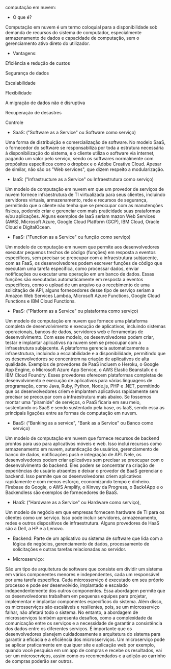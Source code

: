 computação em nuvem:

- O que é?

 Computação em nuvem é um termo coloquial para a disponibilidade sob demanda de recursos do sistema de computador, especialmente armazenamento de dados e capacidade de computação, sem o gerenciamento ativo direto do utilizador.   

- Vantagens:
 
Eficiência e redução de custos

Segurança de dados

Escalabilidade

Flexibilidade

A migração de dados não é disruptiva

Recuperação de desastres

Controle

 - SaaS: ("Software as a Service" ou Software como serviço)

 Uma forma de distribuição e comercialização de software. No modelo SaaS, o fornecedor do software se responsabiliza por toda a estrutura necessária à disponibilização do sistema, e o cliente utiliza o software via internet, pagando um valor pelo serviço, sendo os softwares normalmente com propósitos especificos como o dropbox e o Adobe Creative Cloud. Apesar de similar, não são os "Web services", que dizem respeito a modularização.

 - IaaS: ("Infrastructure as a Service" ou Infraestrutura como serviço)

 Um modelo de computação em nuvem em que um provedor de serviços de nuvem fornece infraestrutura de TI virtualizada para seus clientes, incluindo servidores virtuais, armazenamento, rede e recursos de segurança, permitindo que o cliente não tenha que se preocupar com as manutenções fisicas, podendo criar e gerenciar com mais praticidade suas prataformas e/ou aplicações.
 Alguns exemplos de IaaS seriam mazon Web Services (AWS), Microsoft Azure, Google Cloud Platform (GCP), IBM Cloud, Oracle Cloud e DigitalOcean.

 - FaaS: ("Function as a Service" ou função como serviço)

 Um modelo de computação em nuvem que permite aos desenvolvedores executar pequenos trechos de código (funções) em resposta a eventos específicos, sem precisar se preocupar com a infraestrutura subjacente, com as FaaS, os desenvolvedores podem escrever funções de código que executam uma tarefa específica, como processar dados, enviar notificações ou executar uma operação em um banco de dados. Essas funções são executadas automaticamente em resposta a eventos específicos, como o upload de um arquivo ou o recebimento de uma solicitação de API, alguns fornecedores desse tipo de serviço seriam a Amazon Web Services Lambda, Microsoft Azure Functions, Google Cloud Functions e IBM Cloud Functions.

 - PaaS: ("Platform as a Service" ou plataforma como serviço)

  Um modelo de computação em nuvem que fornece uma plataforma completa de desenvolvimento e execução de aplicativos, incluindo sistemas operacionais, bancos de dados, servidores web e ferramentas de desenvolvimento. Com esse modelo, os desenvolvedores podem criar, testar e implantar aplicativos na nuvem sem se preocupar com a infraestrutura subjacente. A plataforma gerencia automaticamente a infraestrutura, incluindo a escalabilidade e a disponibilidade, permitindo que os desenvolvedores se concentrem na criação de aplicativos de alta qualidade.
Exemplos de provedores de PaaS incluem o Heroku, o Google App Engine, o Microsoft Azure App Service, o AWS Elastic Beanstalk e o IBM Cloud Foundry. Esses provedores oferecem plataformas completas de desenvolvimento e execução de aplicativos para várias linguagens de programação, como Java, Ruby, Python, Node.js, PHP e .NET, permitindo que os desenvolvedores criem e implantem aplicativos rapidamente sem precisar se preocupar com a infraestrutura mais abaixo.
 Se fossemos montar uma "piramide" de serviços, o PaaS ficaria em seu meio, sustentando os SaaS e sendo sustentado pela base, os IaaS, sendo essa as principais ligações entre as formas de computação em nuvem.

 - BaaS: ("Banking as a service", "Bank as a Service" ou Banco como serviço)

 Um modelo de computação em nuvem que fornece recursos de backend prontos para uso para aplicativos móveis e web. Isso inclui recursos como armazenamento em nuvem, autenticação de usuários, gerenciamento de banco de dados, notificações push e integração de API. Nele, os desenvolvedores podem criar aplicativos sem precisar se preocupar com o desenvolvimento do backend. Eles podem se concentrar na criação de experiências de usuário atraentes e deixar o provedor de BaaS gerenciar o backend. Isso permite que os desenvolvedores criem aplicativos rapidamente e com menos esforço, economizando tempo e dinheiro.
 Firebase do Google, o AWS Amplify, o Kinvey da Progress, o Back4App e o Backendless são exemplos de fornecedores de BaaS.

 - HaaS: ("Hardware as a Service" ou Hardware como serviço),
 
 Um modelo de negócio em que empresas fornecem hardware de TI para os clientes como um serviço. Isso pode incluir servidores, armazenamento, redes e outros dispositivos de infraestrutura. Alguns provedores de HaaS são a Dell, a HP e a Lenovo.

- Backend: Parte de um aplicativo ou sistema de software que lida com a lógica de negócios, gerenciamento de dados, processamento de solicitações e outras tarefas relacionadas ao servidor.

- Microsserviço:

 São um tipo de arquitetura de software que consiste em dividir um sistema em vários componentes menores e independentes, cada um responsável por uma tarefa específica. Cada microsserviço é executado em seu próprio processo e pode ser desenvolvido, implantado e escalado independentemente dos outros componentes.
 Essa abordagem permite que os desenvolvedores trabalhem em pequenas equipes para projetar, implementar e implantar componentes específicos do sistema. Além disso, os microsserviços são escaláveis e resilientes, pois, se um microsserviço falhar, não afetará todo o sistema.
 No entanto, a abordagem de microsserviços também apresenta desafios, como a complexidade da comunicação entre os serviços e a necessidade de garantir a consistência dos dados entre os diferentes serviços. É importante que os desenvolvedores planejem cuidadosamente a arquitetura do sistema para garantir a eficácia e a eficiência dos microsserviços.
 Um microserviço pode se aplicar praticamente em qualquer site e aplicação web por exemplo, quando você pesquisa em um app de compras e recebe os resultados, vai ser um microserviços, assim como os recomendados e a adição ao carrinho de compras poderão ser outros.
